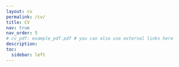```yaml
---
layout: cv
permalink: /cv/
title: CV
nav: true
nav_order: 5
# cv_pdf: example_pdf.pdf # you can also use external links here
description:
toc:
  sidebar: left
---
```

